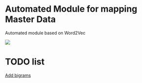 # Automated Module for mapping Master Data

Automated module based on Word2Vec

<img aligin=centre src="https://www.researchgate.net/profile/Fabio_Massimo_Zanzotto/publication/313247648/figure/fig1/AS:457528493514753@1486094701804/word2vec-CBOW-model.png">

# TODO list
[Add bigrams](./train_data.py#L33)
